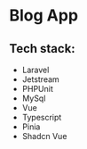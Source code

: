 # Blog App

## Tech stack:
- Laravel
- Jetstream
- PHPUnit
- MySql
- Vue
- Typescript
- Pinia
- Shadcn Vue


